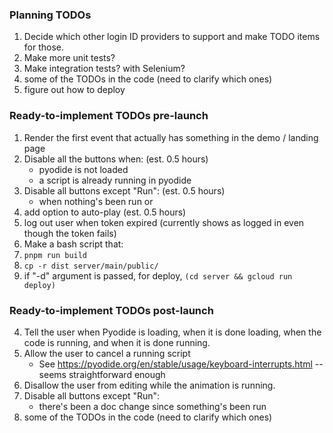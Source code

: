 ### Planning TODOs
1. Decide which other login ID providers to support and make TODO items for those.
2. Make more unit tests?
3. Make integration tests?  with Selenium?
4. some of the TODOs in the code (need to clarify which ones)
5. figure out how to deploy

### Ready-to-implement TODOs pre-launch

1. Render the first event that actually has something in the demo / landing page
5. Disable all the buttons when: (est. 0.5 hours)
   * pyodide is not loaded
   * a script is already running in pyodide
6. Disable all buttons except "Run": (est. 0.5 hours)
   * when nothing's been run or
7. add option to auto-play (est. 0.5 hours)
9. log out user when token expired (currently shows as logged in even though the token fails)
10. Make a bash script that:
  1. `pnpm run build`
  2. `cp -r dist server/main/public/`
  3. if "-d" argument is passed, for deploy, `(cd server && gcloud run deploy)`


### Ready-to-implement TODOs post-launch
4. Tell the user when Pyodide is loading, when it is done loading, when the code is running, and when it is done running.
7. Allow the user to cancel a running script
   * See https://pyodide.org/en/stable/usage/keyboard-interrupts.html -- seems straightforward enough
6. Disallow the user from editing while the animation is running.
6. Disable all buttons except "Run":
   * there's been a doc change since something's been run
8. some of the TODOs in the code (need to clarify which ones)
